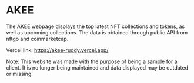 # AKEE

The AKEE webpage displays the top latest NFT collections and tokens, as well as upcoming collections. The data is obtained through public API from nftgo and coinmarketcap.

Vercel link: https://akee-ruddy.vercel.app/

Note: This website was made with the purpose of being a sample for a client. It is no longer being maintained and data displayed may be outdated or missing.
